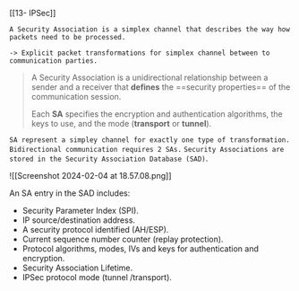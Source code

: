 [[13- IPSec]]

```
A Security Association is a simplex channel that describes the way how packets need to be processed.

-> Explicit packet transformations for simplex channel between to communication parties.
```

> A Security Association is a unidirectional relationship between a sender and a receiver that **defines** the ==security properties== of the communication session.
> 
> Each **SA** specifies the encryption and authentication algorithms, the keys to use, and the mode (**transport** or **tunnel**). 
 
`SA represent a simpley channel for exactly one type of transformation.`
`Bidirectional communication requires 2 SAs.`
`Security Associations are stored in the Security Association Database (SAD)`.

![[Screenshot 2024-02-04 at 18.57.08.png]]

An SA entry in the SAD includes:
- Security Parameter Index (SPI).
- IP source/destination address.
- A security protocol identified (AH/ESP).
- Current sequence number counter (replay protection).
- Protocol algorithms, modes, IVs and keys for authentication and encryption.
- Security Association Lifetime.
- IPSec protocol mode (tunnel /transport).